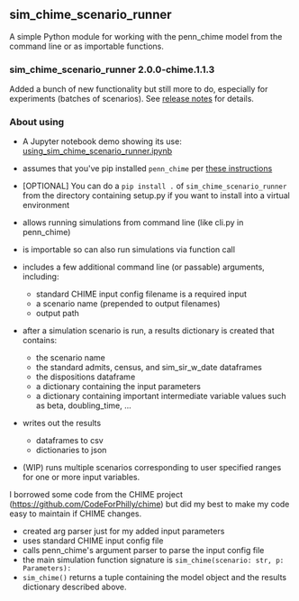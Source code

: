 ## sim_chime_scenario_runner

A simple Python module for working with the penn_chime model from the command line or as importable functions. 

### sim_chime_scenario_runner 2.0.0-chime.1.1.3

Added a bunch of new functionality but still more to do, especially for experiments (batches of scenarios).
See [release notes](RELEASE.md) for details.

### About using

* A Jupyter notebook demo showing its use: [using_sim_chime_scenario_runner.ipynb](https://github.com/misken/sim_chime_scenario_runner/blob/master/demos/using_sim_chime_scenario_runner.ipynb)

* assumes that you've pip installed `penn_chime` per [these instructions](https://github.com/misken/c19/blob/master/penn_chime_cli_quickstart.md)
* [OPTIONAL] You can do a `pip install .` of `sim_chime_scenario_runner` from the directory containing setup.py if you want to install into a virtual environment
* allows running simulations from command line (like cli.py in penn_chime)
* is importable so can also run simulations via function call
* includes a few additional command line (or passable) arguments, including:
  - standard CHIME input config filename is a required input
  - a scenario name (prepended to output filenames)
  - output path
* after a simulation scenario is run, a results dictionary is created that contains:
  - the scenario name
  - the standard admits, census, and sim_sir_w_date dataframes
  - the dispositions dataframe
  - a dictionary containing the input parameters
  - a dictionary containing important intermediate variable values such as beta, doubling_time, ...
* writes out the results 
  - dataframes to csv
  - dictionaries to json
* (WIP) runs multiple scenarios corresponding to user specified ranges for one or more input variables.

I borrowed some code from the CHIME project (https://github.com/CodeForPhilly/chime) but did my best
to make my code easy to maintain if CHIME changes.

- created arg parser just for my added input parameters
- uses standard CHIME input config file
- calls penn_chime's argument parser to parse the input config file
- the main simulation function signature is `sim_chime(scenario: str, p: Parameters):`
- `sim_chime()` returns a tuple containing the model object and the results dictionary described above.


